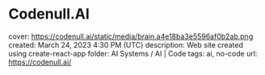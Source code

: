 # Codenull.AI

cover: https://codenull.ai/static/media/brain.a4e18ba3e5596af0b2ab.png
created: March 24, 2023 4:30 PM (UTC)
description: Web site created using create-react-app
folder: AI Systems / AI | Code
tags: ai, no-code
url: https://codenull.ai/